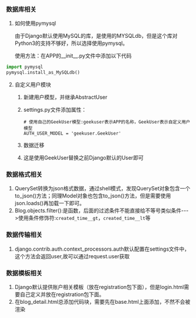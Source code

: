 ### 数据库相关

1. 如何使用pymysql

   由于Django默认使用MySQL的库，是使用的MYSQLdb，但是这个库对Python3的支持不够好，所以选择使用pymysql。

   使用方法：在APP的__init__.py文件中添加以下代码

```python
import pymysql
pymysql.install_as_MySQLdb()
```

2. 自定义用户模块

   1. 新建用户模型，并继承AbstractUser

   2. settings.py文件添加属性：

      ```
      # 使用自己的GeekUser模型:geekuser表示APP的名称，GeekUser表示自定义用户模型
      AUTH_USER_MODEL = 'geekuser.GeekUser'
      ```

   3. 数据迁移

   4. 这是使用GeekUser替换之前Django默认的User即可

### 数据格式相关

1. QuerySet转换为json格式数据，通过shell模式，发现QuerySet对象包含一个to_json()方法；同理Model对象也包含to_json()方法，但是需要使用json.loads()再加载一下即可。
2. Blog.objects.filter():是函数，后面的过滤条件不能直接给不等号类似条件--->使用条件修饰符:`created_time__gt`，`created_time__lt`等

### 数据传输相关

1. django.contrib.auth.context_processors.auth默认配置在settings文件中，这个方法会返回user,故可以通过request.user获取

### 数据模板相关

1. Django默认提供账户相关模板（放在registration包下面），但是login.html需要自己定义并放在registration包下面。
2. 在blog_detail.html总添加代码块，需要先在base.html上面添加，不然不会被渲染